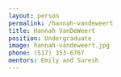```yaml
---
layout: person
permalink: /hannah-vandeweert
title: Hannah VanDeWeert
position: Undergraduate
image: hannah-vandeweert.jpg
phone: (517) 353-6767 
mentors: Emily and Suresh
---
```

